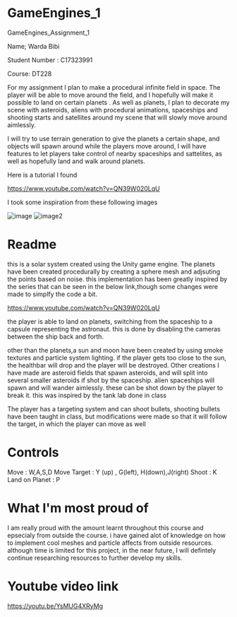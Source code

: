 # GameEngines_1
 GameEngines_Assignment_1
 
 Name;  Warda Bibi
 
 Student Number :  C17323991
 
 Course: DT228
 
 
 
For my assignment I plan to make a procedural infinite field in space. The player will be able to move around the field, and I hopefully will make it possible to land on certain planets . As well as planets, I plan to decorate my scene with asteroids, aliens with procedural animations, spaceships and shooting starts and satellites around my scene that will slowly move around aimlessly. 

I will try to use terrain generation to give the planets a certain shape, and objects will spawn around while the players move around, I will have features to let players take control of nearby spaceships and sattelites, as well as hopefully land and walk around planets.


Here is a tutorial I found

https://www.youtube.com/watch?v=QN39W020LqU


I took some inspiration from these following images


![image](https://s1.ibtimes.com/sites/www.ibtimes.com/files/styles/lg/public/2017/05/06/edusolarsystemlarge0.png)
![image2](https://www.nasa.gov/sites/default/files/thumbnails/image/gateway_orion_approaching.jpg)


# Readme

this is a solar system created using the Unity game engine. The planets have been created procedurally by creating a sphere mesh and adjsuting the points based on noise. this implementation has been greatly inspired by the series that can be seen in the below link,though some changes were made to simplfy the code a bit. 

https://www.youtube.com/watch?v=QN39W020LqU

the player is able to land on planets, switching from the spaceship to a capsule representing the astronaut. this is done by disabling the cameras between the ship back and forth.

other than the planets,a sun and moon have been created by using smoke textures and particle system lighting. if the player gets too close to the sun, the healthbar will drop and the player will be destroyed. Other creations I have made are asteroid fields that spawn asteroids, and will split into several smaller asteroids if shot by the spaceship. alien spaceships will spawn and will wander aimlessly. these can be shot down by the player to break it. this was inspired by the tank lab done in class

The player has a targeting system and can shoot bullets, shooting bullets have been taught in class, but modifications were made so that it will follow the target, in which the player can move as well


# Controls

Move : W,A,S,D
Move Target : Y (up) , G(left), H(down),J(right)
Shoot : K
Land on Planet : P

# What I'm most proud of
I am really proud with the amount learnt throughout this course and epsecialy from outside the course. i have gained alot of knowledge on how to implement cool meshes and particle affects from outside resources. although time is limited for this project, in the near future, I will defintely continue researching resources to further develop my skills.

# Youtube video link 
https://youtu.be/YsMUG4XRyMg
